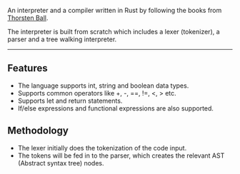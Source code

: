 An interpreter and a compiler written in Rust by following the books from
[Thorsten Ball](https://www.amazon.com/Thorsten-Ball/e/B06XCKTCRW/ref=dp_byline_cont_pop_book_1).

The interpreter is built from scratch which includes a lexer (tokenizer), a parser and a tree walking interpreter.

---

## Features

- The language supports int, string and boolean data types.
- Supports common operators like +, -, ==, !=, <, > etc.
- Supports let and return statements.
- If/else expressions and functional expressions are also supported.

## Methodology

- The lexer initially does the tokenization of the code input.
- The tokens will be fed in to the parser, which creates the relevant AST (Abstract syntax tree) nodes.

